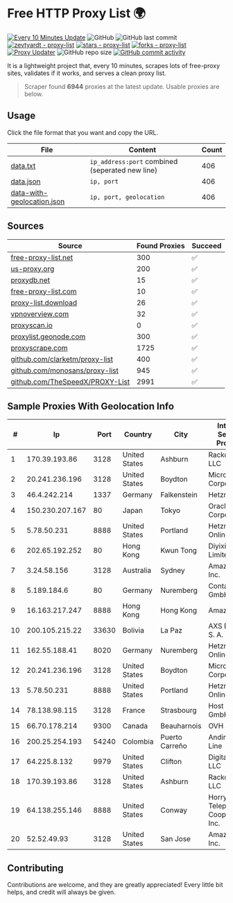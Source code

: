 
# Free HTTP Proxy List 🌍

[![Every 10 Minutes Update](https://github.com/mertguvencli/http-proxy-list/actions/workflows/main.yml/badge.svg?branch=main)](https://github.com/mertguvencli/http-proxy-list/actions/workflows/main.yml)
![GitHub](https://img.shields.io/github/license/mertguvencli/http-proxy-list)
![GitHub last commit](https://img.shields.io/github/last-commit/mertguvencli/http-proxy-list)
[![zevtyardt - proxy-list](https://img.shields.io/static/v1?label=zevtyardt&message=proxy-list&color=blue&logo=github)](https://github.com/zevtyardt/proxy-list "Go to GitHub repo")
[![stars - proxy-list](https://img.shields.io/github/stars/zevtyardt/proxy-list?style=social)](https://github.com/zevtyardt/proxy-list)
[![forks - proxy-list](https://img.shields.io/github/forks/zevtyardt/proxy-list?style=social)](https://github.com/zevtyardt/proxy-list)
[![Proxy Updater](https://github.com/zevtyardt/proxy-list/workflows/Proxy%20Updater/badge.svg)](https://github.com/zevtyardt/proxy-list/actions?query=workflow:"Proxy+Updater")
![GitHub repo size](https://img.shields.io/github/repo-size/zevtyardt/proxy-list)
[![GitHub commit activity](https://img.shields.io/github/commit-activity/m/zevtyardt/proxy-list?logo=commits)](https://github.com/zevtyardt/proxy-list/commits/main)

It is a lightweight project that, every 10 minutes, scrapes lots of free-proxy sites, validates if it works, and serves a clean proxy list.

> Scraper found **6944** proxies at the latest update. Usable proxies are below.

## Usage

Click the file format that you want and copy the URL.

|File|Content|Count|
|----|-------|-----|
|[data.txt](https://raw.githubusercontent.com/mertguvencli/http-proxy-list/main/proxy-list/data.txt)|`ip_address:port` combined (seperated new line)|406|
|[data.json](https://raw.githubusercontent.com/mertguvencli/http-proxy-list/main/proxy-list/data.json)|`ip, port`|406|
|[data-with-geolocation.json](https://raw.githubusercontent.com/mertguvencli/http-proxy-list/main/proxy-list/data-with-geolocation.json)|`ip, port, geolocation`|406|

## Sources

|Source|Found Proxies|Succeed|
|------|-------------|-------|
|[free-proxy-list.net](https://free-proxy-list.net)|300|✅|
|[us-proxy.org](https://www.us-proxy.org)|200|✅|
|[proxydb.net](http://proxydb.net)|15|✅|
|[free-proxy-list.com](https://free-proxy-list.com/?page=&port=&type%5B%5D=http&type%5B%5D=https&up_time=0&search=Search)|10|✅|
|[proxy-list.download](https://www.proxy-list.download/HTTP)|26|✅|
|[vpnoverview.com](https://vpnoverview.com/privacy/anonymous-browsing/free-proxy-servers)|32|✅|
|[proxyscan.io](https://www.proxyscan.io)|0|✅|
|[proxylist.geonode.com](https://proxylist.geonode.com/api/proxy-list?limit=300&page=1&sort_by=lastChecked&sort_type=desc&protocols=http,https)|300|✅|
|[proxyscrape.com](https://api.proxyscrape.com/v2/?request=displayproxies&protocol=http&timeout=10000&country=all&ssl=all&anonymity=all)|1725|✅|
|[github.com/clarketm/proxy-list](https://raw.githubusercontent.com/clarketm/proxy-list/master/proxy-list-raw.txt)|400|✅|
|[github.com/monosans/proxy-list](https://raw.githubusercontent.com/monosans/proxy-list/main/proxies/http.txt)|945|✅|
|[github.com/TheSpeedX/PROXY-List](https://raw.githubusercontent.com/TheSpeedX/PROXY-List/master/http.txt)|2991|✅|


## Sample Proxies With Geolocation Info

|#|Ip|Port|Country|City|Internet Service Provider|
|-|--|----|-------|----|-------------------------|
|1|170.39.193.86|3128|United States|Ashburn|Rackdog, LLC|
|2|20.241.236.196|3128|United States|Boydton|Microsoft Corporation|
|3|46.4.242.214|1337|Germany|Falkenstein|Hetzner|
|4|150.230.207.167|80|Japan|Tokyo|Oracle Corporation|
|5|5.78.50.231|8888|United States|Portland|Hetzner Online GmbH|
|6|202.65.192.252|80|Hong Kong|Kwun Tong|Diyixian.com Limited|
|7|3.24.58.156|3128|Australia|Sydney|Amazon.com, Inc.|
|8|5.189.184.6|80|Germany|Nuremberg|Contabo GmbH|
|9|16.163.217.247|8888|Hong Kong|Hong Kong|Amazon.com|
|10|200.105.215.22|33630|Bolivia|La Paz|AXS Bolivia S. A.|
|11|162.55.188.41|8020|Germany|Nuremberg|Hetzner Online GmbH|
|12|20.241.236.196|3128|United States|Boydton|Microsoft Corporation|
|13|5.78.50.231|8888|United States|Portland|Hetzner Online GmbH|
|14|78.138.98.115|3128|France|Strasbourg|Host Europe GmbH|
|15|66.70.178.214|9300|Canada|Beauharnois|OVH SAS|
|16|200.25.254.193|54240|Colombia|Puerto Carreño|Andinet ON Line|
|17|64.225.8.132|9979|United States|Clifton|DigitalOcean, LLC|
|18|170.39.193.86|3128|United States|Ashburn|Rackdog, LLC|
|19|64.138.255.146|8888|United States|Conway|Horry Telephone Cooperative, Inc.|
|20|52.52.49.93|3128|United States|San Jose|Amazon.com, Inc.|



## Contributing

Contributions are welcome, and they are greatly appreciated! Every
little bit helps, and credit will always be given.

